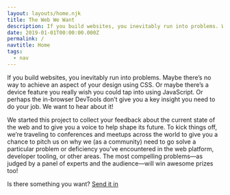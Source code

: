 ```yaml
---
layout: layouts/home.njk
title: The Web We Want
description: If you build websites, you inevitably run into problems. We want to hear about it!
date: 2019-01-01T00:00:00.000Z
permalink: /
navtitle: Home
tags:
  - nav
---
```


If you build websites, you inevitably run into problems. Maybe there’s no way to achieve an aspect of your design using CSS. Or maybe there’s a device feature you really wish you could tap into using JavaScript. Or perhaps the in-browser DevTools don’t give you a key insight you need to do your job. We want to hear about it!

We started this project to collect your feedback about the current state of the web and to give you a voice to help shape its future. To kick things off, we’re traveling to conferences and meetups across the world to give you a chance to pitch us on why we (as a community) need to go solve a particular problem or deficiency you’ve encountered in the web platform, developer tooling, or other areas. The most compelling problems—as judged by a panel of experts and the audience—will win awesome prizes too!

Is there something you want? [Send it in](#submit)
